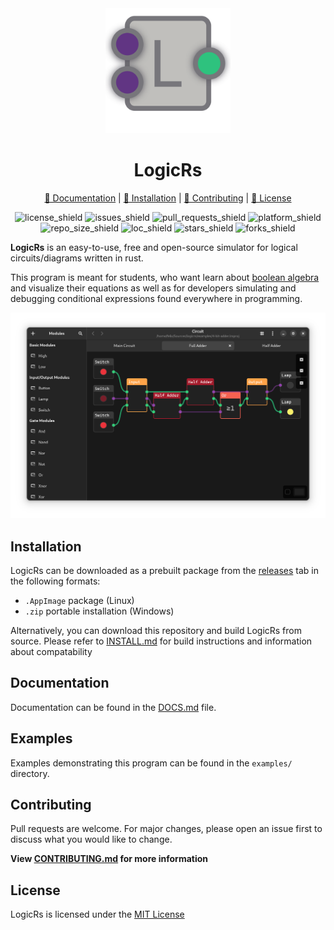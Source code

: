<div align="center">

<img src="./assets/com.spydr06.logicrs.png" width="200"/>

<h1>LogicRs</h1>

[📑 Documentation](./DOCS.md) |
[💾 Installation](./INSTALL.md) |
[🤝 Contributing](./CONTRIBUTING.md) |
[📜 License](./LICENSE)

![license_shield](https://img.shields.io/github/license/spydr06/logicrs?style=flat-square)
![issues_shield](https://img.shields.io/github/issues/spydr06/logicrs?style=flat-square)
![pull_requests_shield](https://img.shields.io/github/issues-pr/spydr06/logicrs?style=flat-square)
![platform_shield](https://img.shields.io/badge/platform-linux%20%7C%20windows-blueviolet?style=flat-square)
![repo_size_shield](https://img.shields.io/github/repo-size/spydr06/logicrs?style=flat-square)
![loc_shield](https://img.shields.io/tokei/lines/github/spydr06/logicrs?style=flat-square)
![stars_shield](https://img.shields.io/github/stars/spydr06/logicrs?style=flat-square)
![forks_shield](https://img.shields.io/github/forks/spydr06/logicrs?style=flat-square)


</div>

**LogicRs** is an easy-to-use, free and open-source simulator for logical circuits/diagrams written in rust.

This program is meant for students, who want learn about [boolean algebra](https://en.wikipedia.org/wiki/Boolean_algebra) and visualize their equations as well as for developers simulating and debugging conditional expressions found everywhere in programming.

![random screenshot](./assets/random-screenshot.png)

## Installation

LogicRs can be downloaded as a prebuilt package from the [releases](https://github.com/Spydr06/logicrs/releases) tab in the following formats:

- `.AppImage` package (Linux)
- `.zip` portable installation (Windows)

Alternatively, you can download this repository and build LogicRs from source. 
Please refer to [INSTALL.md](./INSTALL.md) for build instructions and information about compatability

## Documentation

Documentation can be found in the [DOCS.md](./DOCS.md) file.

## Examples

Examples demonstrating this program can be found in the `examples/` directory.

## Contributing

Pull requests are welcome. For major changes, please open an issue first to discuss what you would like to change.

**View [CONTRIBUTING.md](./CONTRIBUTING.md) for more information**

## License
LogicRs is licensed under the [MIT License](https://mit-license.org/)
